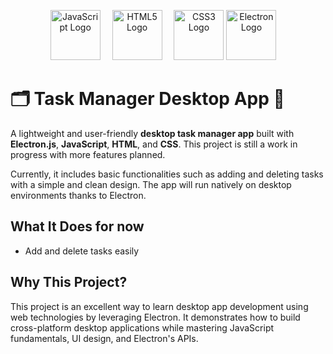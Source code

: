 <p align="center">
  <img src="https://upload.wikimedia.org/wikipedia/commons/6/6a/JavaScript-logo.png" alt="JavaScript Logo" width="80" style="margin-right: 15px;">
  <img src="https://upload.wikimedia.org/wikipedia/commons/6/61/HTML5_logo_and_wordmark.svg" alt="HTML5 Logo" width="80" style="margin-right: 15px;">
  <img src="https://upload.wikimedia.org/wikipedia/commons/d/d5/CSS3_logo_and_wordmark.svg" alt="CSS3 Logo" width="80">
  <img src="https://fr.wikipedia.org/wiki/Electron_%28framework%29#/media/Fichier:Electron_Software_Framework_Logo.svg" alt="Electron Logo" width="80" style="margin-right: 15px;">
</p>

# 🗂️ Task Manager Desktop App 📝

A lightweight and user-friendly **desktop task manager app** built with **Electron.js**, **JavaScript**, **HTML**, and **CSS**. This project is still a work in progress with more features planned.

Currently, it includes basic functionalities such as adding and deleting tasks with a simple and clean design. The app will run natively on desktop environments thanks to Electron.

## What It Does for now

- Add and delete tasks easily  

## Why This Project?

This project is an excellent way to learn desktop app development using web technologies by leveraging Electron. It demonstrates how to build cross-platform desktop applications while mastering JavaScript fundamentals, UI design, and Electron's APIs.